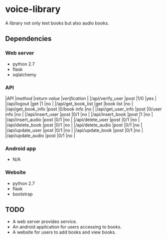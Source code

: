 # voice-library

A library not only text books but also audio books.

## Dependencies

### Web server

*   python 2.7
*   flask
*   sqlalchemy

### API

|*API*              |*method* |*return value* |*verification* |
|/api/verify_user   |post     |1/0            |yes            |
|/api/logout        |get      |1              |no             |
|/api/get_book_list |get      |book list      |no             |
|/api/get_book_info |post     |0/book info    |no             |
|/api/get_user_info |post     |0/user info    |no             |
|/api/insert_user   |post     |0/1            |no             |
|/api/insert_book   |post     |1              |no             |
|/api/insert_audio  |post     |0/1            |no             |
|/api/delete_user   |post     |0/1            |no             |
|/api/delete_book   |post     |0/1            |no             |
|/api/delete_audio  |post     |0/1            |no             |
|/api/update_user   |post     |0/1            |no             |
|/api/update_book   |post     |0/1            |no             |
|/api/update_audio  |post     |0/1            |no             |

### Android app

*   N/A

### Website

*   python 2.7
*   flask
*   bootstrap

## TODO

*   A web server provides service.
*   An android application for users accessing to books.
*   A website for users to add books and view books. 